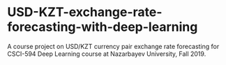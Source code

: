 # USD-KZT-exchange-rate-forecasting-with-deep-learning
A course project on  USD/KZT currency pair exchange rate forecasting for CSCI-594 Deep Learning course at Nazarbayev University, Fall 2019.
